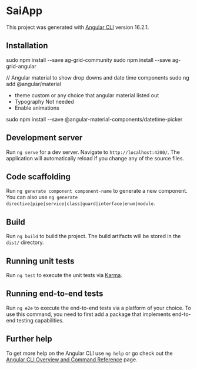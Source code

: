 # SaiApp

This project was generated with [Angular CLI](https://github.com/angular/angular-cli) version 16.2.1.

## Installation
sudo npm install --save ag-grid-community
sudo npm install --save ag-grid-angular

// Angular material to show drop downs and date time components
sudo ng add @angular/material
  -  theme custom or any choice that angular material listed out
  -  Typography Not needed
  -  Enable animations

sudo npm install --save  @angular-material-components/datetime-picker

## Development server

Run `ng serve` for a dev server. Navigate to `http://localhost:4200/`. The application will automatically reload if you change any of the source files.

## Code scaffolding

Run `ng generate component component-name` to generate a new component. You can also use `ng generate directive|pipe|service|class|guard|interface|enum|module`.

## Build

Run `ng build` to build the project. The build artifacts will be stored in the `dist/` directory.

## Running unit tests

Run `ng test` to execute the unit tests via [Karma](https://karma-runner.github.io).

## Running end-to-end tests

Run `ng e2e` to execute the end-to-end tests via a platform of your choice. To use this command, you need to first add a package that implements end-to-end testing capabilities.

## Further help

To get more help on the Angular CLI use `ng help` or go check out the [Angular CLI Overview and Command Reference](https://angular.io/cli) page.
